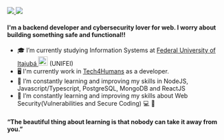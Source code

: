 <a href="mailto:carlossouzash@gmail.com" target="_blank">
<img src="https://img.shields.io/badge/Gmail-D14836?style=for-the-badge&logo=gmail&logoColor=white" />
</a>
<a href="https://www.linkedin.com/in/carloshenriquesouzasilva/" target="_blank">
<img src="https://img.shields.io/badge/LinkedIn-0077B5?style=for-the-badge&logo=linkedin&logoColor=white" />
</a>

#### I'm a backend developer and cybersecurity lover for web. I worry about building something safe and functional!!
 
- 🎓 I’m currently studying Information Systems at [Federal University of Itajubá <img alt="Brazil Flag" title="Brazil" src="https://cdn.staticaly.com/gh/hjnilsson/country-flags/master/svg/br.svg" width="22">](https://en.unifei.edu.br/) (UNIFEI)
- 🖥 I'm currently work in [Tech4Humans](https://www.tech4h.com.br) as a developer.
- 📒 I’m constantly learning and improving my skills in NodeJS, Javascript/Typescript, PostgreSQL, MongoDB and ReactJS
- 📘 I’m constantly learning and improving my skills about Web Security(Vulnerabilities and Secure Coding) 💻 🔐 

#### “The beautiful thing about learning is that nobody can take it away from you.”
